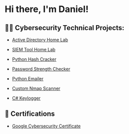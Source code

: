 <h1>Hi there, I'm Daniel!</h1>

<h2>👨‍💻 Cybersecurity Technical Projects:</h2>


- [Active Directory Home Lab](https://github.com/1317786/ActiveDirectoryLab)

- [SIEM Tool Home Lab](https://github.com/1317786/SIEMHomeLab)
  
- [Python Hash Cracker](https://github.com/1317786/Python-Hash-Cracker)

- [Password Strength Checker](https://github.com/1317786/Password-Strength-Checker)

- [Python Emailer](https://github.com/1317786/Python-Emailer-)

- [Custom Nmap Scanner](https://github.com/1317786/Custom-Nmap-Scanner)

- [C# Keylogger](https://github.com/1317786/Keylogger)








  

<h2>📝 Certifications</h2>


- [Google Cybersecurity Certificate](https://www.credly.com/badges/aba3ca12-6933-42ec-8a87-e0061fe98b4b/public_url)

